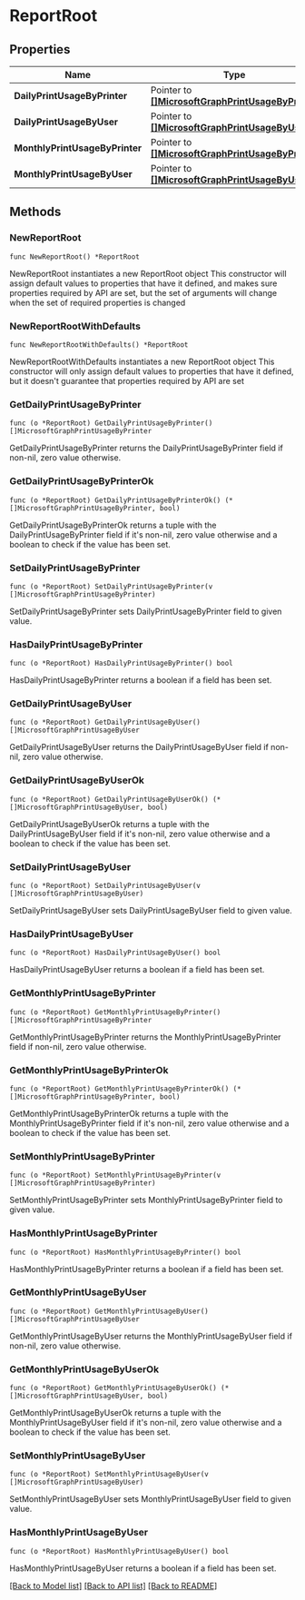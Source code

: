 # ReportRoot

## Properties

Name | Type | Description | Notes
------------ | ------------- | ------------- | -------------
**DailyPrintUsageByPrinter** | Pointer to [**[]MicrosoftGraphPrintUsageByPrinter**](MicrosoftGraphPrintUsageByPrinter.md) |  | [optional] 
**DailyPrintUsageByUser** | Pointer to [**[]MicrosoftGraphPrintUsageByUser**](MicrosoftGraphPrintUsageByUser.md) |  | [optional] 
**MonthlyPrintUsageByPrinter** | Pointer to [**[]MicrosoftGraphPrintUsageByPrinter**](MicrosoftGraphPrintUsageByPrinter.md) |  | [optional] 
**MonthlyPrintUsageByUser** | Pointer to [**[]MicrosoftGraphPrintUsageByUser**](MicrosoftGraphPrintUsageByUser.md) |  | [optional] 

## Methods

### NewReportRoot

`func NewReportRoot() *ReportRoot`

NewReportRoot instantiates a new ReportRoot object
This constructor will assign default values to properties that have it defined,
and makes sure properties required by API are set, but the set of arguments
will change when the set of required properties is changed

### NewReportRootWithDefaults

`func NewReportRootWithDefaults() *ReportRoot`

NewReportRootWithDefaults instantiates a new ReportRoot object
This constructor will only assign default values to properties that have it defined,
but it doesn't guarantee that properties required by API are set

### GetDailyPrintUsageByPrinter

`func (o *ReportRoot) GetDailyPrintUsageByPrinter() []MicrosoftGraphPrintUsageByPrinter`

GetDailyPrintUsageByPrinter returns the DailyPrintUsageByPrinter field if non-nil, zero value otherwise.

### GetDailyPrintUsageByPrinterOk

`func (o *ReportRoot) GetDailyPrintUsageByPrinterOk() (*[]MicrosoftGraphPrintUsageByPrinter, bool)`

GetDailyPrintUsageByPrinterOk returns a tuple with the DailyPrintUsageByPrinter field if it's non-nil, zero value otherwise
and a boolean to check if the value has been set.

### SetDailyPrintUsageByPrinter

`func (o *ReportRoot) SetDailyPrintUsageByPrinter(v []MicrosoftGraphPrintUsageByPrinter)`

SetDailyPrintUsageByPrinter sets DailyPrintUsageByPrinter field to given value.

### HasDailyPrintUsageByPrinter

`func (o *ReportRoot) HasDailyPrintUsageByPrinter() bool`

HasDailyPrintUsageByPrinter returns a boolean if a field has been set.

### GetDailyPrintUsageByUser

`func (o *ReportRoot) GetDailyPrintUsageByUser() []MicrosoftGraphPrintUsageByUser`

GetDailyPrintUsageByUser returns the DailyPrintUsageByUser field if non-nil, zero value otherwise.

### GetDailyPrintUsageByUserOk

`func (o *ReportRoot) GetDailyPrintUsageByUserOk() (*[]MicrosoftGraphPrintUsageByUser, bool)`

GetDailyPrintUsageByUserOk returns a tuple with the DailyPrintUsageByUser field if it's non-nil, zero value otherwise
and a boolean to check if the value has been set.

### SetDailyPrintUsageByUser

`func (o *ReportRoot) SetDailyPrintUsageByUser(v []MicrosoftGraphPrintUsageByUser)`

SetDailyPrintUsageByUser sets DailyPrintUsageByUser field to given value.

### HasDailyPrintUsageByUser

`func (o *ReportRoot) HasDailyPrintUsageByUser() bool`

HasDailyPrintUsageByUser returns a boolean if a field has been set.

### GetMonthlyPrintUsageByPrinter

`func (o *ReportRoot) GetMonthlyPrintUsageByPrinter() []MicrosoftGraphPrintUsageByPrinter`

GetMonthlyPrintUsageByPrinter returns the MonthlyPrintUsageByPrinter field if non-nil, zero value otherwise.

### GetMonthlyPrintUsageByPrinterOk

`func (o *ReportRoot) GetMonthlyPrintUsageByPrinterOk() (*[]MicrosoftGraphPrintUsageByPrinter, bool)`

GetMonthlyPrintUsageByPrinterOk returns a tuple with the MonthlyPrintUsageByPrinter field if it's non-nil, zero value otherwise
and a boolean to check if the value has been set.

### SetMonthlyPrintUsageByPrinter

`func (o *ReportRoot) SetMonthlyPrintUsageByPrinter(v []MicrosoftGraphPrintUsageByPrinter)`

SetMonthlyPrintUsageByPrinter sets MonthlyPrintUsageByPrinter field to given value.

### HasMonthlyPrintUsageByPrinter

`func (o *ReportRoot) HasMonthlyPrintUsageByPrinter() bool`

HasMonthlyPrintUsageByPrinter returns a boolean if a field has been set.

### GetMonthlyPrintUsageByUser

`func (o *ReportRoot) GetMonthlyPrintUsageByUser() []MicrosoftGraphPrintUsageByUser`

GetMonthlyPrintUsageByUser returns the MonthlyPrintUsageByUser field if non-nil, zero value otherwise.

### GetMonthlyPrintUsageByUserOk

`func (o *ReportRoot) GetMonthlyPrintUsageByUserOk() (*[]MicrosoftGraphPrintUsageByUser, bool)`

GetMonthlyPrintUsageByUserOk returns a tuple with the MonthlyPrintUsageByUser field if it's non-nil, zero value otherwise
and a boolean to check if the value has been set.

### SetMonthlyPrintUsageByUser

`func (o *ReportRoot) SetMonthlyPrintUsageByUser(v []MicrosoftGraphPrintUsageByUser)`

SetMonthlyPrintUsageByUser sets MonthlyPrintUsageByUser field to given value.

### HasMonthlyPrintUsageByUser

`func (o *ReportRoot) HasMonthlyPrintUsageByUser() bool`

HasMonthlyPrintUsageByUser returns a boolean if a field has been set.


[[Back to Model list]](../README.md#documentation-for-models) [[Back to API list]](../README.md#documentation-for-api-endpoints) [[Back to README]](../README.md)


